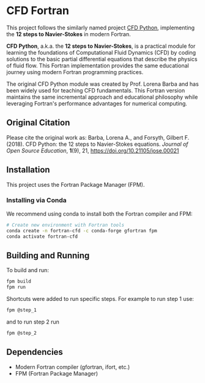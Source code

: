 # CFD Fortran

This project follows the similarly named project [CFD Python](https://github.com/barbagroup/CFDPython), implementing the **12 steps to Navier-Stokes** in modern Fortran.

**CFD Python**, a.k.a. the **12 steps to Navier-Stokes**, is a practical module for learning the foundations of Computational Fluid Dynamics (CFD) by coding solutions to the basic partial differential equations that describe the physics of fluid flow. This Fortran implementation provides the same educational journey using modern Fortran programming practices.

The original CFD Python module was created by Prof. Lorena Barba and has been widely used for teaching CFD fundamentals. This Fortran version maintains the same incremental approach and educational philosophy while leveraging Fortran's performance advantages for numerical computing.

## Original Citation

Please cite the original work as: Barba, Lorena A., and Forsyth, Gilbert F. (2018). CFD Python: the 12 steps to Navier-Stokes equations. _Journal of Open Source Education_, **1**(9), 21, https://doi.org/10.21105/jose.00021

## Installation

This project uses the Fortran Package Manager (FPM).

### Installing via Conda

We recommend using conda to install both the Fortran compiler and FPM:

```bash
# Create new environment with Fortran tools
conda create -n fortran-cfd -c conda-forge gfortran fpm
conda activate fortran-cfd
```

## Building and Running

 To build and run:

```bash
fpm build
fpm run
```

Shortcuts were added to run specific steps. For example to run step 1 use:
```bash
fpm @step_1
```
and to run step 2 run
```bash
fpm @step_2
```

## Dependencies

- Modern Fortran compiler (gfortran, ifort, etc.)
- FPM (Fortran Package Manager)


